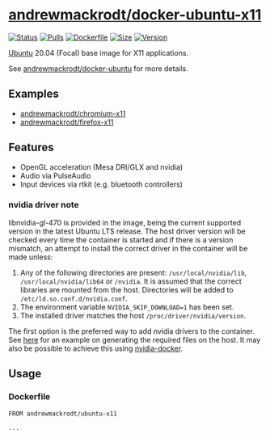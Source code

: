 # [andrewmackrodt/docker-ubuntu-x11](https://github.com/andrewmackrodt/dockerfiles/tree/master/ubuntu-x11)

[![Status](https://jenkins.mackrodt.io/buildStatus/icon?job=dockerfiles%2Fubuntu-x11)][status]
[![Pulls](https://img.shields.io/docker/pulls/andrewmackrodt/ubuntu-x11.svg)][pulls]
[![Dockerfile](https://img.shields.io/github/size/andrewmackrodt/dockerfiles/ubuntu-x11/Dockerfile.svg?label=dockerfile)][dockerfile]
[![Size](https://img.shields.io/docker/image-size/andrewmackrodt/ubuntu-x11)][size]
[![Version](https://img.shields.io/docker/v/andrewmackrodt/ubuntu-x11)][version]

[status]: https://jenkins.mackrodt.io/job/dockerfiles/job/ubuntu-x11/
[pulls]: https://hub.docker.com/r/andrewmackrodt/ubuntu-x11
[dockerfile]: https://github.com/andrewmackrodt/dockerfiles/blob/master/ubuntu-x11/Dockerfile
[size]: https://microbadger.com/images/andrewmackrodt/ubuntu-x11
[version]: https://hub.docker.com/r/andrewmackrodt/ubuntu-x11/tags

[Ubuntu](https://www.ubuntu.com/) 20.04 (Focal) base image for X11 applications.

See [andrewmackrodt/docker-ubuntu](https://github.com/andrewmackrodt/dockerfiles/tree/master/ubuntu)
for more details.

## Examples
- [andrewmackrodt/chromium-x11](https://hub.docker.com/r/andrewmackrodt/chromium-x11)
- [andrewmackrodt/firefox-x11](https://hub.docker.com/r/andrewmackrodt/firefox-x11)

## Features

* OpenGL acceleration (Mesa DRI/GLX and nvidia)
* Audio via PulseAudio
* Input devices via rtkit (e.g. bluetooth controllers)

### nvidia driver note

libnvidia-gl-470 is provided in the image, being the current supported version
in the latest Ubuntu LTS release. The host driver version will be checked every
time the container is started and if there is a version mismatch, an attempt
to install the correct driver in the container will be made unless:

1. Any of the following directories are present: `/usr/local/nvidia/lib`,
   `/usr/local/nvidia/lib64` or `/nvidia`. It is assumed that the correct
   libraries are mounted from the host. Directories will be added to
   `/etc/ld.so.conf.d/nvidia.conf`.
2. The environment variable `NVIDIA_SKIP_DOWNLOAD=1` has been set.
3. The installed driver matches the host `/proc/driver/nvidia/version`.

The first option is the preferred way to add nvidia drivers to the container.
See [here][gist] for an example on generating the required files on the host.
It may also be possible to achieve this using [nvidia-docker][nvidia-docker].

[gist]: https://gist.github.com/andrewmackrodt/e5f9eaf63c9296db73901796bc46a3f8
[nvidia-docker]: https://github.com/NVIDIA/nvidia-docker

## Usage

### Dockerfile

```
FROM andrewmackrodt/ubuntu-x11

...
```
